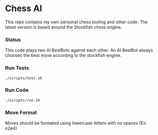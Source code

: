 # Chess AI
This repo contains my own personal chess tooling and other code. The latest version is based around the Stockfish chess engine.

### Status
This code plays two AI BestBots against each other. An AI BestBot always chooses the best move according to the stockfish engine.

### Run Tests
```./scripts/test.sh```

### Run Code
```./scripts/run.sh```

### Move Format
Moves should be formated using lowercase letters with no spaces (Ex: e2e4)